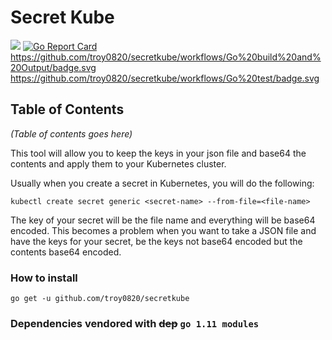# Secret Kube
![](https://img.shields.io/github/issues/troy0820/secretkube.svg?style=flat-square)
[![Go Report Card](https://goreportcard.com/badge/github.com/troy0820/secretkube?style=flat-square)](https://goreportcard.com/report/github.com/troy0820/secretkube)
https://github.com/troy0820/secretkube/workflows/Go%20build%20and%20Output/badge.svg
https://github.com/troy0820/secretkube/workflows/Go%20test/badge.svg

## Table of Contents
_(Table of contents goes here)_


This tool will allow you to keep the keys in your json file and base64 the contents and apply them to your Kubernetes cluster.

Usually when you create a secret in Kubernetes, you will do the following:

`kubectl create secret generic <secret-name> --from-file=<file-name>`

The key of your secret will be the file name and everything will be base64 encoded.  This becomes a problem when you want to take a JSON file and have the keys for your secret, be the keys not base64 encoded but the contents base64 encoded.

### How to install

`go get -u github.com/troy0820/secretkube`

### Dependencies vendored with ~~dep~~ `go 1.11 modules`

